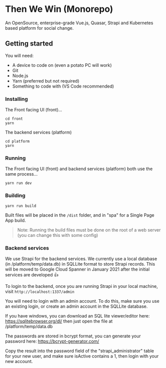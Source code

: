 # Then We Win (Monorepo)
An OpenSource, enterprise-grade Vue.js, Quasar, Strapi and Kubernetes based platform for social change.



## Getting started
You will need:

* A device to code on (even a potato PC will work)
* Git
* Node.js
* Yarn (preferred but not required)
* Something to code with (VS Code recommended)

### Installing

The Front facing UI (front)...
```
cd front
yarn
```

The backend services (platform)
```
cd platform
yarn
```

### Running

The Front facing UI (front) and backend services (platform) both use the same process...
```
yarn run dev
```

### Building

```
yarn run build
```
Built files will be placed in the ```/dist``` folder, and in "spa" for a Single Page App build.

> Note: Running the build files must be done on the root of a web server (you can change this with some config)


### Backend services

We use Strapi for the backend services.  We currently use a local database (in /platform/temp/data.db) in SQLLite format to store Strapi records.  This will be moved to Google Cloud Spanner in January 2021 after the initial services are developed :+1:

To login to the backend, once you are running Strapi in your local machine, visit ```http://localhost:1337/admin```

You will need to login with an admin account.  To do this, make sure you use an existing login, or create an admin account in the SQLLite database.

If you have windows, you can download an SQL lite viewer/editor here: https://sqlitebrowser.org/dl/ then just open the file at /platform/temp/data.db

The passwords are stored in bcrypt format, you can generate your password here: https://bcrypt-generator.com/

Copy the result into the password field of the "strapi_administrator" table for your new user, and make sure isActive contains a 1, then login with your new account.


